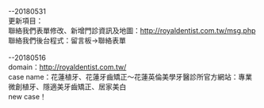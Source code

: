 --20180531<br>
更新項目：<br>
聯絡我們表單修改、新增門診資訊及地圖：http://royaldentist.com.tw/msg.php<br>
聯絡我們後台程式：留言板→聯絡表單<br>
<br>
--20180516<br>
domain：http://royaldentist.com.tw/<br>
case name：花蓮植牙、花蓮牙齒矯正～花蓮英倫美學牙醫診所官方網站：專業微創植牙、隱適美牙齒矯正、居家美白<br>
new case！<br>
